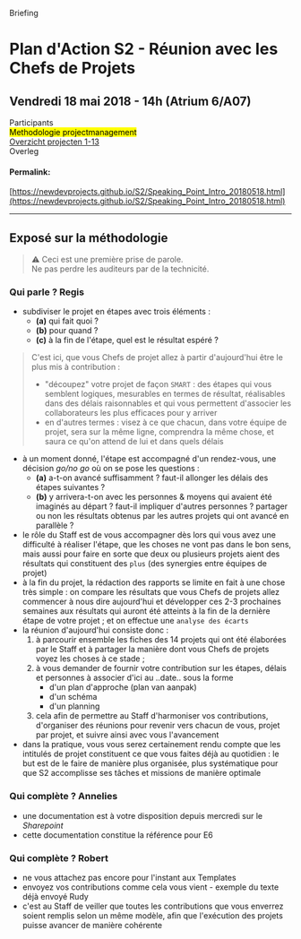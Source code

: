 <link rel="stylesheet" href="https://newdevprojects.github.io/S2/S2.css">

<span>Briefing</span>

# Plan d'Action S2 - Réunion avec les Chefs de Projets

## Vendredi 18 mai 2018 - 14h (Atrium 6/A07)

Participants  
<mark>Methodologie projectmanagement</mark>  
[Overzicht projecten 1-13](https://newdevprojects.github.io/S2/Liste_projets.html)  
Overleg

#### Permalink:
[https://newdevprojects.github.io/S2/Speaking_Point_Intro_20180518.html](https://newdevprojects.github.io/S2/Speaking_Point_Intro_20180518.html)

---

## Exposé sur la méthodologie

> &#9888; Ceci est une première prise de parole.  
> Ne pas perdre les auditeurs par de la technicité.

### Qui parle ? Regis



* subdiviser le projet en étapes avec trois éléments :
    * <b>(a)</b> qui fait quoi ? 
    * <b>(b)</b> pour quand ?
    * <b>(c)</b> à la fin de l'étape, quel est le résultat espéré ?

>  C'est ici, que vous Chefs de projet allez à partir d'aujourd'hui être le plus mis à contribution :
> * "découpez" votre projet de façon `SMART` : des étapes qui vous semblent logiques, mesurables en termes de résultat, réalisables dans des délais raisonnables et qui vous permettent d'associer les collaborateurs les plus efficaces pour y arriver
> * en d'autres termes : visez à ce que chacun, dans votre équipe de projet, sera sur la même ligne, comprendra la même chose, et saura ce qu'on attend de lui et dans quels délais
* à un moment donné, l'étape est accompagné d'un rendez-vous, une décision *go/no go* où on se pose les questions :
    * <b>(a)</b> a-t-on avancé suffisamment ? faut-il allonger les délais des étapes suivantes ?
    * <b>(b)</b> y arrivera-t-on avec les personnes & moyens qui avaient été imaginés au départ ? faut-il impliquer d'autres personnes ? partager ou non les résultats obtenus par les autres projets qui ont avancé en parallèle ?
* le rôle du Staff est de vous accompagner dès lors qui vous avez une difficulté à réaliser l'étape, que les choses ne vont pas dans le bon sens, mais aussi pour faire en sorte que deux ou plusieurs projets aient des résultats qui constituent des `plus` (des synergies entre équipes de projet)
* à la fin du projet, la rédaction des rapports se limite en fait à une chose très simple : on compare les résultats que vous Chefs de projets allez commencer à nous dire aujourd'hui et développer ces 2-3 prochaines semaines aux résultats qui auront été atteints à la fin de la dernière étape de votre projet ; et on effectue une `analyse des écarts` 
* la réunion d'aujourd'hui consiste donc :
    1. à parcourir ensemble les fiches des 14 projets qui ont été élaborées par le Staff et à partager la manière dont vous Chefs de projets voyez les choses à ce stade ;
    2. à vous demander de fournir votre contribution sur les étapes, délais et personnes à associer d'ici au ..date.. sous la forme
        * d'un plan d'approche (plan van aanpak)
        * d'un schéma
        * d'un planning
    3. cela afin de permettre au Staff d'harmoniser vos contributions, d'organiser des réunions pour revenir vers chacun de vous, projet par projet, et suivre ainsi avec vous l'avancement
* dans la pratique, vous vous serez certainement rendu compte que les intitulés de projet constituent ce que vous faites déjà au quotidien : le but est de le faire de manière plus organisée, plus systématique pour que S2 accomplisse ses tâches et missions de manière optimale

### Qui complète ? Annelies

* une documentation est à votre disposition depuis mercredi sur le *Sharepoint*
* cette documentation constitue la référence pour E6

### Qui complète ? Robert

* ne vous attachez pas encore pour l'instant aux Templates
* envoyez vos contributions comme cela vous vient - exemple du texte déjà envoyé Rudy
* c'est au Staff de veiller que toutes les contributions que vous enverrez soient remplis selon un même modèle, afin que l'exécution des projets puisse avancer de manière cohérente


